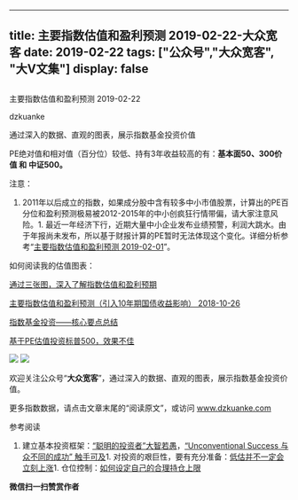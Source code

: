 
---
title:   主要指数估值和盈利预测 2019-02-22-大众宽客
date: 2019-02-22
tags: ["公众号","大众宽客", "大V文集"]
display: false
---


## 



主要指数估值和盈利预测 2019-02-22




dzkuanke




通过深入的数据、直观的图表，展示指数基金投资价值


PE绝对值和相对值（百分位）较低、持有3年收益较高的有：**基本面50、300价值&nbsp;和 中证500。**



注意：
1. 2011年以后成立的指数<h-char unicode="ff0c" class="">，</h-char>如果成分股中含有较多中小市值股票<h-char unicode="ff0c" class="">，</h-char>计算出的PE百分位和盈利预测极易被2012-2015年的中小创疯狂行情带偏<h-char unicode="ff0c" class="">，</h-char>请大家注意风险。1. 最近一年经济下行，近期大量中小企业发布业绩预警，利润大跳水。由于年报尚未发布，所以基于财报计算的PE暂时无法体现这个变化。详细分析参考“[主要指数估值和盈利预测 2019-02-01](http://mp.weixin.qq.com/s?__biz=MzAwMTc1MDcwNw==&amp;mid=2648273876&amp;idx=1&amp;sn=99f86c18236c40be1d2168434286a6ae&amp;chksm=82f93008b58eb91e7bc36bb4dc2a4bfea6637e36db67eff3bca0e9ad484a8e592e469dc57798&amp;scene=21#wechat_redirect)”。


如何阅读我的估值图表：

[通过三张图，深入了解指数估值和盈利预期](http://mp.weixin.qq.com/s?__biz=MzAwMTc1MDcwNw==&amp;mid=2648272932&amp;idx=1&amp;sn=3c59f8e37a725396d20f150d499bfed9&amp;chksm=82f933f8b58ebaeed34a6e2998fcda433b5bd0b3dedf2b2601b0665859f2cdb8f757c90cea3c&amp;scene=21#wechat_redirect)

[主要指数估值和盈利预测（引入10年期国债收益影响） 2018-10-26](http://mp.weixin.qq.com/s?__biz=MzAwMTc1MDcwNw==&amp;mid=2648273338&amp;idx=1&amp;sn=87de10e1239c2c6d16d06d0cc288700c&amp;chksm=82f93266b58ebb701978167549d74dcb6bcc57a08a78fb8a6905a9509a0d1875a94de4d066cc&amp;scene=21#wechat_redirect)

[指数基金投资——核心要点总结](http://mp.weixin.qq.com/s?__biz=MzAwMTc1MDcwNw==&amp;mid=2648273120&amp;idx=1&amp;sn=4966cf6e399ae890908ad8d5aea65b82&amp;chksm=82f9333cb58eba2af347d359dd9514583fab1c419362b17cd01ed8f2e5ad8375ecb0ef4eab33&amp;scene=21#wechat_redirect)

[基于PE估值投资标普500，效果不佳](http://mp.weixin.qq.com/s?__biz=MzAwMTc1MDcwNw==&amp;mid=2648273814&amp;idx=1&amp;sn=961f70ab6fc163893abde90020ddf098&amp;chksm=82f9304ab58eb95ca7a0c9cfcb7fa94ac846fb0ff9576d7b1a2f219a83c844ff8f266ba7b4a3&amp;scene=21#wechat_redirect)





<img class="" data-copyright="0" data-ratio="1.125" data-s="300,640" src="https://mmbiz.qpic.cn/mmbiz_png/PKw3FQPmhIj2Ticc4b7AeXf2UCQEC8yib6PcQmibiaFuRk5xC15EGNMsM8Uev27MsPEqv7VPFK8BaHxIjKR0yqQNag/640?wx_fmt=png" data-type="png" data-w="960" style=""/>



<img class="" data-copyright="0" data-ratio="1.385633270321361" data-s="300,640" src="https://mmbiz.qpic.cn/mmbiz_png/PKw3FQPmhIj2Ticc4b7AeXf2UCQEC8yib65qh6uiaribQ5AvojXGbtV4Wvvd4wACsN97NMHKyZzqdsHq9iaZSgZZVuA/640?wx_fmt=png" data-type="png" data-w="1058" style=""/>



欢迎关注公众号<h-char unicode="201c" class="">“</h-char>**大众宽客**<h-char unicode="201d" class="">”</h-char><h-char unicode="ff0c" class="">，</h-char>通过深入的数据<h-char unicode="3001" class="">、</h-char>直观的图表<h-char unicode="ff0c" class="">，</h-char>展示指数基金投资价值。



更多指数数据，请点击文章末尾的“阅读原文”，或访问 www.dzkuanke.com





参考阅读
1. 建立基本投资框架：[“聪明的投资者”大智若愚](http://mp.weixin.qq.com/s?__biz=MzAwMTc1MDcwNw==&amp;mid=2648273008&amp;idx=1&amp;sn=1986e188daec22378d05243c9970483c&amp;chksm=82f933acb58ebabae67065fc8fb942a6458e6d204acbfe42d5eaf68f6c49ee02353936ac64c5&amp;scene=21#wechat_redirect)，[“Unconventional Success 与众不同的成功” 触手可及](http://mp.weixin.qq.com/s?__biz=MzAwMTc1MDcwNw==&amp;mid=2648273011&amp;idx=1&amp;sn=e22705a245e90fb6e42877456523cdcd&amp;chksm=82f933afb58ebab9945ddad1406b7ee013416143466430ab9e04883cf94942b0d1dc10ac6ca1&amp;scene=21#wechat_redirect)1. 对投资的艰巨性，要有充分准备：[低估并不一定会立刻上涨](http://mp.weixin.qq.com/s?__biz=MzAwMTc1MDcwNw==&amp;mid=2648272785&amp;idx=1&amp;sn=9d714f0b5ff155d37941bac5e3bd5ae2&amp;chksm=82f92c4db58ea55bd7466b6630b06154a4732053fd8c5ef953f51d77bef4920c4620eb713c68&amp;scene=21#wechat_redirect)1. 仓位控制：[如何设定自己的合理持仓上限](http://mp.weixin.qq.com/s?__biz=MzAwMTc1MDcwNw==&amp;mid=2648272959&amp;idx=1&amp;sn=0d0e0487ba2dfa90138092d0973da1b6&amp;chksm=82f933e3b58ebaf59bbe5d49a7f9eea8dcae1ae24d5793d520c03a937e970495fbd8e0bceac7&amp;scene=21#wechat_redirect)



**微信扫一扫赞赏作者**













